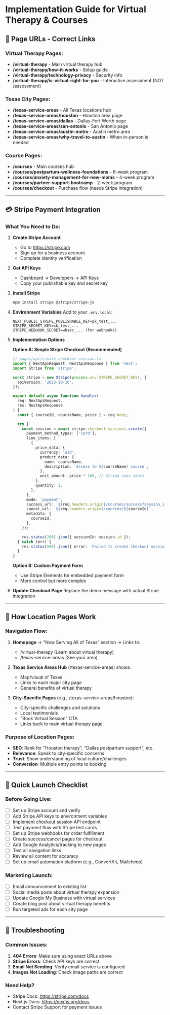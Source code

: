 # Implementation Guide for Virtual Therapy & Courses

## 📍 **Page URLs - Correct Links**

### Virtual Therapy Pages:
- **/virtual-therapy** - Main virtual therapy hub
- **/virtual-therapy/how-it-works** - Setup guide
- **/virtual-therapy/technology-privacy** - Security info
- **/virtual-therapy/is-virtual-right-for-you** - Interactive assessment (NOT /assessment)

### Texas City Pages:
- **/texas-service-areas** - All Texas locations hub
- **/texas-service-areas/houston** - Houston area page
- **/texas-service-areas/dallas** - Dallas-Fort Worth page
- **/texas-service-areas/san-antonio** - San Antonio page
- **/texas-service-areas/austin-metro** - Austin metro area
- **/texas-service-areas/why-travel-to-austin** - When in-person is needed

### Course Pages:
- **/courses** - Main courses hub
- **/courses/postpartum-wellness-foundations** - 6-week program
- **/courses/anxiety-management-for-new-moms** - 4-week program
- **/courses/partner-support-bootcamp** - 2-week program
- **/courses/checkout** - Purchase flow (needs Stripe integration)

---

## 💳 **Stripe Payment Integration**

### What You Need to Do:

1. **Create Stripe Account**
   - Go to https://stripe.com
   - Sign up for a business account
   - Complete identity verification

2. **Get API Keys**
   - Dashboard → Developers → API Keys
   - Copy your publishable key and secret key

3. **Install Stripe**
   ```bash
   npm install stripe @stripe/stripe-js
   ```

4. **Environment Variables**
   Add to your `.env.local`:
   ```
   NEXT_PUBLIC_STRIPE_PUBLISHABLE_KEY=pk_test_...
   STRIPE_SECRET_KEY=sk_test_...
   STRIPE_WEBHOOK_SECRET=whsec_... (for webhooks)
   ```

5. **Implementation Options**

   **Option A: Simple Stripe Checkout (Recommended)**
   ```typescript
   // pages/api/create-checkout-session.ts
   import { NextApiRequest, NextApiResponse } from 'next';
   import Stripe from 'stripe';

   const stripe = new Stripe(process.env.STRIPE_SECRET_KEY!, {
     apiVersion: '2023-10-16',
   });

   export default async function handler(
     req: NextApiRequest,
     res: NextApiResponse
   ) {
     const { courseId, courseName, price } = req.body;

     try {
       const session = await stripe.checkout.sessions.create({
         payment_method_types: ['card'],
         line_items: [
           {
             price_data: {
               currency: 'usd',
               product_data: {
                 name: courseName,
                 description: `Access to ${courseName} course`,
               },
               unit_amount: price * 100, // Stripe uses cents
             },
             quantity: 1,
           },
         ],
         mode: 'payment',
         success_url: `${req.headers.origin}/courses/success?session_id={CHECKOUT_SESSION_ID}`,
         cancel_url: `${req.headers.origin}/courses/${courseId}`,
         metadata: {
           courseId,
         },
       });

       res.status(200).json({ sessionId: session.id });
     } catch (err) {
       res.status(500).json({ error: 'Failed to create checkout session' });
     }
   }
   ```

   **Option B: Custom Payment Form**
   - Use Stripe Elements for embedded payment form
   - More control but more complex

6. **Update Checkout Page**
   Replace the demo message with actual Stripe integration

---

## 🔗 **How Location Pages Work**

### Navigation Flow:
1. **Homepage** → "Now Serving All of Texas" section → Links to:
   - /virtual-therapy (Learn about virtual therapy)
   - /texas-service-areas (See your area)

2. **Texas Service Areas Hub** (/texas-service-areas) shows:
   - Map/visual of Texas
   - Links to each major city page
   - General benefits of virtual therapy

3. **City-Specific Pages** (e.g., /texas-service-areas/houston):
   - City-specific challenges and solutions
   - Local testimonials
   - "Book Virtual Session" CTA
   - Links back to main virtual therapy page

### Purpose of Location Pages:
- **SEO**: Rank for "Houston therapy", "Dallas postpartum support", etc.
- **Relevance**: Speak to city-specific concerns
- **Trust**: Show understanding of local culture/challenges
- **Conversion**: Multiple entry points to booking

---

## 🚀 **Quick Launch Checklist**

### Before Going Live:
- [ ] Set up Stripe account and verify
- [ ] Add Stripe API keys to environment variables
- [ ] Implement checkout session API endpoint
- [ ] Test payment flow with Stripe test cards
- [ ] Set up Stripe webhooks for order fulfillment
- [ ] Create success/cancel pages for checkout
- [ ] Add Google Analytics/tracking to new pages
- [ ] Test all navigation links
- [ ] Review all content for accuracy
- [ ] Set up email automation platform (e.g., ConvertKit, Mailchimp)

### Marketing Launch:
- [ ] Email announcement to existing list
- [ ] Social media posts about virtual therapy expansion
- [ ] Update Google My Business with virtual services
- [ ] Create blog post about virtual therapy benefits
- [ ] Run targeted ads for each city page

---

## 🐛 **Troubleshooting**

### Common Issues:
1. **404 Errors**: Make sure using exact URLs above
2. **Stripe Errors**: Check API keys are correct
3. **Email Not Sending**: Verify email service is configured
4. **Images Not Loading**: Check image paths are correct

### Need Help?
- Stripe Docs: https://stripe.com/docs
- Next.js Docs: https://nextjs.org/docs
- Contact Stripe Support for payment issues